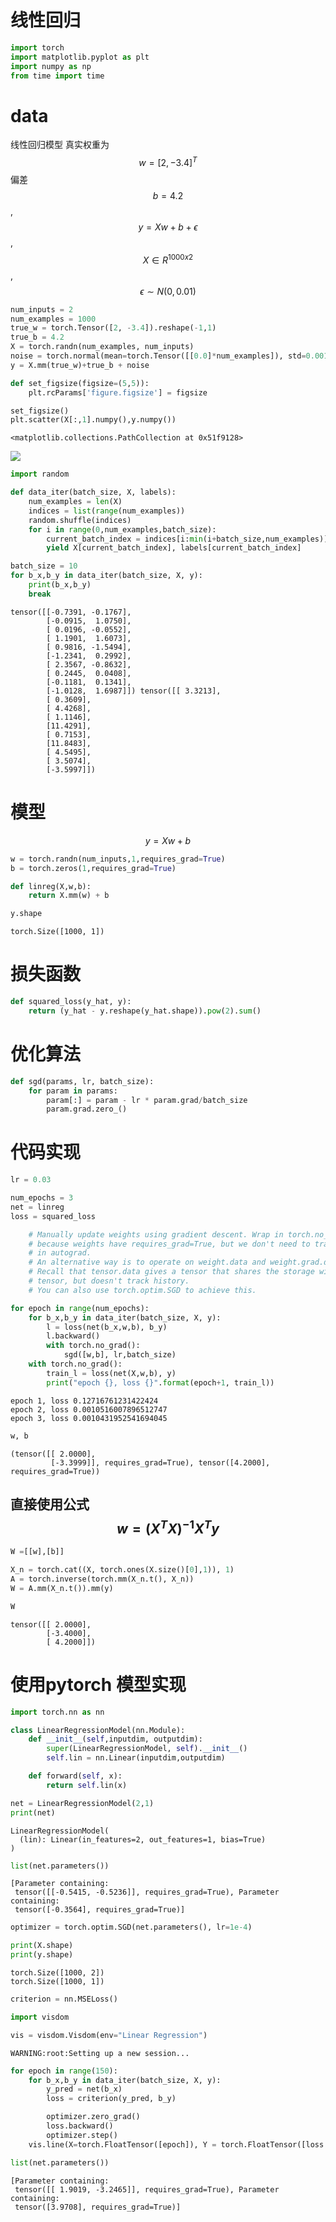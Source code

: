 # 线性回归

```python
import torch
import matplotlib.pyplot as plt
import numpy as np
from time import time
```

# data

线性回归模型 真实权重为$$w = [2,-3.4]^T$$ 偏差 $$b =4.2$$,  
$$y= Xw + b + \epsilon$$,  
$$ X \in R^{1000 x 2}$$,$$\epsilon \sim N(0,0.01)$$

```python
num_inputs = 2
num_examples = 1000
true_w = torch.Tensor([2, -3.4]).reshape(-1,1)
true_b = 4.2
X = torch.randn(num_examples, num_inputs)
noise = torch.normal(mean=torch.Tensor([[0.0]*num_examples]), std=0.001).reshape(-1,1)
y = X.mm(true_w)+true_b + noise
```

```python
def set_figsize(figsize=(5,5)):
    plt.rcParams['figure.figsize'] = figsize
```

```python
set_figsize()
plt.scatter(X[:,1].numpy(),y.numpy())
```

```
<matplotlib.collections.PathCollection at 0x51f9128>
```

![](/assets/output_5_1.png)

```python
import random
```

```python
def data_iter(batch_size, X, labels):
    num_examples = len(X)
    indices = list(range(num_examples))
    random.shuffle(indices)
    for i in range(0,num_examples,batch_size):
        current_batch_index = indices[i:min(i+batch_size,num_examples)]
        yield X[current_batch_index], labels[current_batch_index]
```

```python
batch_size = 10
for b_x,b_y in data_iter(batch_size, X, y):
    print(b_x,b_y)
    break
```

```
tensor([[-0.7391, -0.1767],
        [-0.0915,  1.0750],
        [ 0.0196, -0.0552],
        [ 1.1901,  1.6073],
        [ 0.9816, -1.5494],
        [-1.2341,  0.2992],
        [ 2.3567, -0.8632],
        [ 0.2445,  0.0408],
        [-0.1181,  0.1341],
        [-1.0128,  1.6987]]) tensor([[ 3.3213],
        [ 0.3609],
        [ 4.4268],
        [ 1.1146],
        [11.4291],
        [ 0.7153],
        [11.8483],
        [ 4.5495],
        [ 3.5074],
        [-3.5997]])
```

# 模型

$$y= Xw + b $$

```python
w = torch.randn(num_inputs,1,requires_grad=True)
b = torch.zeros(1,requires_grad=True)
```

```python
def linreg(X,w,b):
    return X.mm(w) + b
```

```python
y.shape
```

```
torch.Size([1000, 1])
```

# 损失函数

```python
def squared_loss(y_hat, y):
    return (y_hat - y.reshape(y_hat.shape)).pow(2).sum()
```

# 优化算法

```python
def sgd(params, lr, batch_size):
    for param in params:
        param[:] = param - lr * param.grad/batch_size
        param.grad.zero_()
```

# 代码实现

```python
lr = 0.03
```

```python
num_epochs = 3
net = linreg
loss = squared_loss
```

```python
    # Manually update weights using gradient descent. Wrap in torch.no_grad()
    # because weights have requires_grad=True, but we don't need to track this
    # in autograd.
    # An alternative way is to operate on weight.data and weight.grad.data.
    # Recall that tensor.data gives a tensor that shares the storage with
    # tensor, but doesn't track history.
    # You can also use torch.optim.SGD to achieve this.
```

```python
for epoch in range(num_epochs):
    for b_x,b_y in data_iter(batch_size, X, y):
        l = loss(net(b_x,w,b), b_y)
        l.backward()
        with torch.no_grad():
            sgd([w,b], lr,batch_size)
    with torch.no_grad():
        train_l = loss(net(X,w,b), y)
        print("epoch {}, loss {}".format(epoch+1, train_l))
```

```
epoch 1, loss 0.12716761231422424
epoch 2, loss 0.0010516007896512747
epoch 3, loss 0.0010431952541694045
```

```python
w, b
```

```
(tensor([[ 2.0000],
         [-3.3999]], requires_grad=True), tensor([4.2000], requires_grad=True))
```

## 直接使用公式 $$ w = (X^TX)^{-1}X^Ty$$

```python
W =[[w],[b]]
```

```python
X_n = torch.cat((X, torch.ones(X.size()[0],1)), 1)
A = torch.inverse(torch.mm(X_n.t(), X_n))
W = A.mm(X_n.t()).mm(y)
```

```python
W
```

```
tensor([[ 2.0000],
        [-3.4000],
        [ 4.2000]])
```

# 使用pytorch 模型实现

```python
import torch.nn as nn
```

```python
class LinearRegressionModel(nn.Module):
    def __init__(self,inputdim, outputdim):
        super(LinearRegressionModel, self).__init__()
        self.lin = nn.Linear(inputdim,outputdim)

    def forward(self, x):
        return self.lin(x)
```

```python
net = LinearRegressionModel(2,1)
print(net)
```

```
LinearRegressionModel(
  (lin): Linear(in_features=2, out_features=1, bias=True)
)
```

```python
list(net.parameters())
```

```
[Parameter containing:
 tensor([[-0.5415, -0.5236]], requires_grad=True), Parameter containing:
 tensor([-0.3564], requires_grad=True)]
```

```python
optimizer = torch.optim.SGD(net.parameters(), lr=1e-4)
```

```python
print(X.shape)
print(y.shape)
```

```
torch.Size([1000, 2])
torch.Size([1000, 1])
```

```python
criterion = nn.MSELoss()
```

```python
import visdom
```

```python
vis = visdom.Visdom(env="Linear Regression")
```

```
WARNING:root:Setting up a new session...
```

```python
for epoch in range(150):
    for b_x,b_y in data_iter(batch_size, X, y):
        y_pred = net(b_x)
        loss = criterion(y_pred, b_y)

        optimizer.zero_grad()
        loss.backward()
        optimizer.step()
    vis.line(X=torch.FloatTensor([epoch]), Y = torch.FloatTensor([loss.item()]),win="loss1", update="append")
```

```python
list(net.parameters())
```

```
[Parameter containing:
 tensor([[ 1.9019, -3.2465]], requires_grad=True), Parameter containing:
 tensor([3.9708], requires_grad=True)]
```

```python

```




